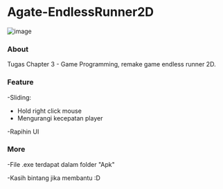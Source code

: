 # Agate-EndlessRunner2D
![image](https://user-images.githubusercontent.com/57084294/133442972-1bc1cec9-be2e-47aa-9bfc-2333bf79601c.png)

### About
Tugas Chapter 3 - Game Programming, remake game endless runner 2D.

### Feature 
-Sliding:
  - Hold right click mouse
  - Mengurangi kecepatan player
  
-Rapihin UI

### More
-File .exe terdapat dalam folder "Apk"

-Kasih bintang jika membantu :D
